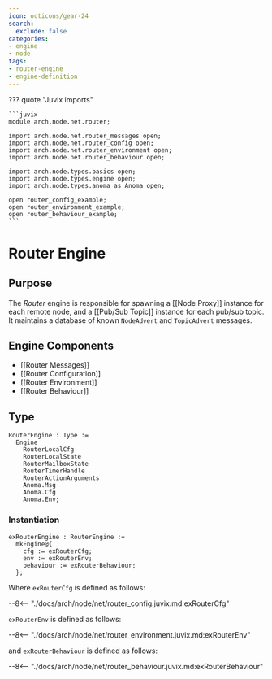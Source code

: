 ```yaml
---
icon: octicons/gear-24
search:
  exclude: false
categories:
- engine
- node
tags:
- router-engine
- engine-definition
---
```


??? quote "Juvix imports"

    ```juvix
    module arch.node.net.router;

    import arch.node.net.router_messages open;
    import arch.node.net.router_config open;
    import arch.node.net.router_environment open;
    import arch.node.net.router_behaviour open;

    import arch.node.types.basics open;
    import arch.node.types.engine open;
    import arch.node.types.anoma as Anoma open;

    open router_config_example;
    open router_environment_example;
    open router_behaviour_example;
    ```

# Router Engine

## Purpose

<!-- --8<-- [start:purpose] -->
The *Router* engine is responsible for
spawning a [[Node Proxy]] instance for each remote node,
and a [[Pub/Sub Topic]] instance for each pub/sub topic.
It maintains a database of known `NodeAdvert` and `TopicAdvert` messages.
<!-- --8<-- [end:purpose] -->

## Engine Components

- [[Router Messages]]
- [[Router Configuration]]
- [[Router Environment]]
- [[Router Behaviour]]

## Type

<!-- --8<-- [start:RouterEngine] -->
```juvix
RouterEngine : Type :=
  Engine
    RouterLocalCfg
    RouterLocalState
    RouterMailboxState
    RouterTimerHandle
    RouterActionArguments
    Anoma.Msg
    Anoma.Cfg
    Anoma.Env;
```
<!-- --8<-- [end:RouterEngine] -->

### Instantiation

<!-- --8<-- [start:exRouterEngine] -->
```juvix
exRouterEngine : RouterEngine :=
  mkEngine@{
    cfg := exRouterCfg;
    env := exRouterEnv;
    behaviour := exRouterBehaviour;
  };
```
<!-- --8<-- [end:exRouterEngine] -->

Where `exRouterCfg` is defined as follows:

--8<-- "./docs/arch/node/net/router_config.juvix.md:exRouterCfg"

`exRouterEnv` is defined as follows:

--8<-- "./docs/arch/node/net/router_environment.juvix.md:exRouterEnv"

and `exRouterBehaviour` is defined as follows:

--8<-- "./docs/arch/node/net/router_behaviour.juvix.md:exRouterBehaviour"
